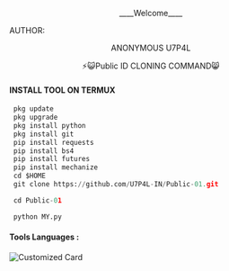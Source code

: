 <p align="center">
____Welcome____


AUTHOR:
<p align="center">
ANONYMOUS U7P4L

</br>
<p align="center">
      ⚡😺Public ID CLONING COMMAND😸

</p>
  
#### INSTALL TOOL ON TERMUX
```python
 pkg update
 pkg upgrade
 pkg install python
 pkg install git
 pip install requests
 pip install bs4
 pip install futures
 pip install mechanize
 cd $HOME 
 git clone https://github.com/U7P4L-IN/Public-01.git

 cd Public-01

 python MY.py
```


#### Tools Languages :

![Customized Card](https://github-readme-stats.vercel.app/api/pin?username=U7P4L-IN&repo=Public-01&title_color=fff&icon_color=f9f9f9&text_color=9f9f9f&bg_color=151515)
